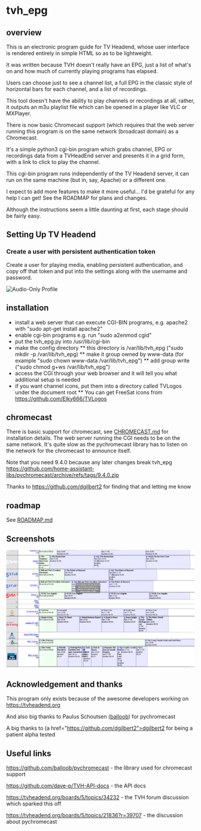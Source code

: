# tvh_epg

## overview
This is an electronic program guide for TV Headend, whose user interface
is rendered entirely in simple HTML so as to be lightweight.

It was written because TVH doesn't really have an EPG, just a list of 
what's on and how much of currently playing programs has elapsed.

Users can choose just to see a channel list, a full EPG in the classic
style of horizontal bars for each channel, and a list of recordings.

This tool doesn't have the ability to play channels or recordings at all,
rather, it outputs an m3u playlist file which can be opened in a player
like VLC or MXPlayer.

There is now basic Chromecast support (which requires that the web server
running this program is on the same network (broadcast domain) as a Chromecast.


It's a simple python3 cgi-bin program which grabs channel, EPG or
recordings data from a TVHeadEnd server and presents it in a grid
form, with a link to click to play the channel.

This cgi-bin program runs independently of the TV Headend server,
it can run on the same machine (but in, say, Apache) or a different
one.

I expect to add more features to make it more useful... I'd be
grateful for any help I can get! See the ROADMAP for plans and
changes.

Although the instructions seem a little daunting at first, each
stage should be fairly easy.


## Setting Up TV Headend

### Create a user with persistent authentication token

Create a user for playing media, enabling persistent authentication, and copy off that token and put into the settings along with the username and password.

![Audio-Only Profile](https://raw.githubusercontent.com/speculatrix/ya_pi_radio/master/webby_user.png)



## installation

* install a web server that can execute CGI-BIN programs, e.g. apache2 with "sudo apt-get install apache2"
* enable cgi-bin programs e.g. run "sudo a2enmod cgid" 
* put the tvh_epg.py into /usr/lib/cgi-bin
* make the config directory
** this directory is /var/lib/tvh_epg ("sudo mkdir -p /var/lib/tvh_epg)
** make it group owned by www-data (for example "sudo chown www-data /var/lib/tvh_epg")
** add group write ("sudo chmod g+ws /var/lib/tvh_epg")
* access the CGI through your web browser and it will tell you what additional setup is needed
* if you want channel icons, put them into a directory called TVLogos under the document root
** You can get FreeSat icons from https://github.com/Elky666/TVLogos

## chromecast

There is basic support for chromecast, see <a href="CHROMECAST.md">CHROMECAST.md</a>
for installation details. The web server running the CGI needs to be on the
same network.
It's quite slow as the pychromecast library has to listen on the network for
the chromecast to announce itself.

Note that you need 9.4.0 because any later changes break tvh_epg
https://github.com/home-assistant-libs/pychromecast/archive/refs/tags/9.4.0.zip

Thanks to https://github.com/dgilbert2 for finding that and letting me know


## roadmap

See <a href="ROADMAP.md">ROADMAP.md</a>


## Screenshots

<img src="https://raw.githubusercontent.com/speculatrix/tvh_epg/master/epg_sample.png" />


## Acknowledgement and thanks

This program only exists because of the awesome developers working on
https://tvheadend.org

And also big thanks to Paulus Schoutsen (<a href="https://github.com/balloob">balloob</a>) for pychromecast

A big thanks to (a href="https://github.com/dgilbert2">dgilbert2</a> for being a patient alpha tested

## Useful links

https://github.com/balloob/pychromecast - the library used for chromecast support

https://github.com/dave-p/TVH-API-docs - the API docs

https://tvheadend.org/boards/5/topics/34232 - the TVH forum discussion which sparked this off

https://tvheadend.org/boards/5/topics/21836?r=39707 - the discussion about pychromecast

